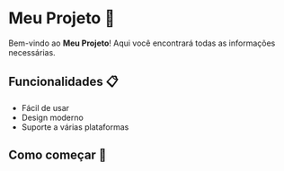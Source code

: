 # Meu Projeto 🚀

Bem-vindo ao **Meu Projeto**! Aqui você encontrará todas as informações necessárias.

## Funcionalidades 📋

- Fácil de usar
- Design moderno
- Suporte a várias plataformas

## Como começar 🔧